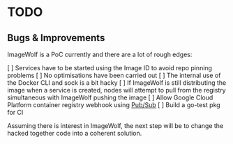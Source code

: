 # TODO
## Bugs & Improvements

ImageWolf is a PoC currently and there are a lot of rough edges:

 [ ] Services have to be started using the Image ID to avoid repo pinning problems
 [ ] No optimisations have been carried out
 [ ] The internal use of the Docker CLI and sock is a bit hacky
 [ ] If ImageWolf is still distributing the image when a service is created, nodes
   will attempt to pull from the registry simultaneous with ImageWolf pushing
   the image
 [ ] Allow Google Cloud Platform container registry webhook using [Pub/Sub](https://cloud.google.com/container-registry/docs/configuring-notifications)
 [ ] Build a go-test pkg for CI

Assuming there is interest in ImageWolf, the next step will be to change the hacked
together code into a coherent solution.
